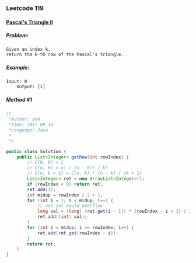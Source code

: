 

### Leetcode 119
#### [Pascal's Triangle II](https://leetcode.com/problems/pascals-triangle-ii)

  

##### ***Problem:***

    Given an index k, 
    return the k-th row of the Pascal's triangle.
    

##### ***Example:***

    Input: 0
        Output: [1]

##### *Method #1*
``` java
/*
 *Author: yeh
 *Time: 2017_08_14
 *Language: Java
 *
 */

public class Solution {
    public List<Integer> getRow(int rowIndex) {
        // C(0, 0) = 1
        // C(n, k) = n! / (n - k)! / k!
        // C(n, k + 1) = C(n, k) * (n - k) / (k + 1)
        List<Integer> ret = new ArrayList<Integer>();
        if (rowIndex < 0) return ret;
        ret.add(1);
        int midup = rowIndex / 2 + 1;
        for (int i = 1; i < midup; i++) {
            // use int would overflow
            long val = (long) (ret.get(i - 1)) * (rowIndex - i + 1) / i;
            ret.add((int) val);
        }
        for (int i = midup; i <= rowIndex; i++) {
            ret.add(ret.get(rowIndex - i));
        }
        return ret;
    }
}

```


